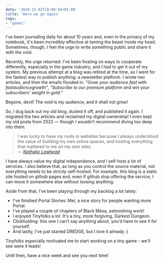 ```yaml
---
date: '2024-12-02T10:08:58+01:00'
title: 'Here we go again'
tags:
- "games"
---
```

I've been journaling daily for about 10 years and, even in the privacy of my notebook, it's been incredibly effective at taming the beast inside my head. Sometimes, though, I feel the urge to write something public and share it with the void.

Recently, the urge returned: I've been fixating on ways to cooperate differently, especially in the game industry, and I had to get it out of my system. My previous attempt at a blog was retired at the time, so I went for the fastest way to publish anything: a newsletter platform. I wrote two articles, and then the emails flooded in. *"Grow your audience fast with fastaudiencegrowth"*, *"Subscribe to our premium platform and win your subscribers' weight in gold."*  

Begone, devil! The void is my audience, and it shall not grow!  

So, I dug back out my old blog, dusted it off, and published it again. I migrated the two articles and reclaimed my digital ownership! I even kept my old posts from 2022 — though I wouldn’t recommend diving too deep into them.  
> I was lucky to have my roots in websites because I always understood the value of building my own online spaces, and hosting everything that mattered to me on my own sites.   
> — <cite>[Nathalie Lawhead](https://www.nathalielawhead.com/candybox/positive-feedback-loops-the-power-of-choice-digital-independence-and-building-something-better-for-everyone)</cite>

I have always value my digital independence, and I self-host a lot of services. I also believe that, as long as you control the source material, not everything needs to be *strictly* self-hosted. For example, this blog is a static site hosted on github pages and, even if github stop offering the service, I can move it somewhere else without loosing anything.  

Aside from that, I've been playing through my backlog a lot lately:
- I've finished Portal Stories: Mel, a nice story for people wanting more Portal.
- I've played a couple of chapters of Black Mesa, astonishing work!
- I enjoyed Tinyfolks a lot. It's a tiny, more forgiving, Darkest Dungeon.
- Clickholding: this one I can't say anything about, you'd have to see it for yourself.
- And lastly, I've just started DREDGE, but I love it already :)

Tinyfolks especially motivated me to start working on a tiny game - we'll see were it leads!  

Until then, have a nice week and see you next time!